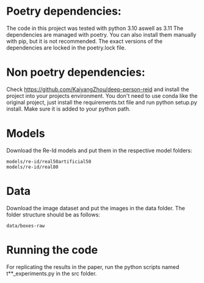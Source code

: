 # Poetry dependencies:

The code in this project was tested with python 3.10 aswell as 3.11
The dependencies are managed with poetry. You can also install them manually with pip, but it is not recommended.
The exact versions of the dependencies are locked in the poetry.lock file.



# Non poetry dependencies:

Check https://github.com/KaiyangZhou/deep-person-reid and install the project into your projects environment.
You don't need to use conda like the original project, just install the requirements.txt file and run python setup.py install. 
Make sure it is added to your python path. 

# Models

Download the Re-Id models and put them in the respective model folders:
```
models/re-id/real50artificial50
models/re-id/real80
```


# Data

Download the image dataset and put the images in the data folder. The folder structure should be as follows:
```
data/boxes-raw
```


# Running the code

For replicating the results in the paper, run the python scripts named t**_experiments.py in the src folder.

